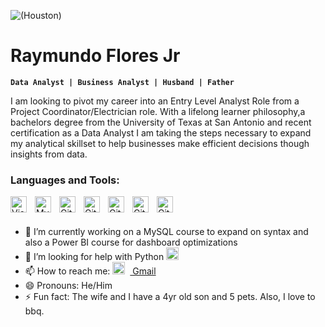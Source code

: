![(Houston)](https://media.istockphoto.com/id/1286996592/es/vector/silueta-del-horizonte-de-houston-dise%C3%B1o-de-la-ciudad-de-houston-negro-aislado-sobre-fondo.jpg?s=612x612&w=0&k=20&c=s8EAbTQ3t3YP4ye5FVlIpHlkw-fCCKU-xZRoA1NdB20=)

# Raymundo Flores Jr
**`Data Analyst | Business Analyst | Husband | Father`**

I am looking to pivot my career into an Entry Level Analyst Role from a Project Coordinator/Electrician role. With a lifelong learner philosophy,a bachelors degree from the University of Texas at San Antonio and recent certification as a Data Analyst I am taking the steps necessary to expand my analytical skillset to help businesses make efficient decisions though insights from data. 

### Languages and Tools:

<img align="left" alt="Visual Studio Code" width="26px" src="https://cdn.jsdelivr.net/gh/devicons/devicon/icons/vscode/vscode-original.svg" style="padding-right:10px;" />
<img align="left" alt="MySQL" width="26px" src="https://cdn.jsdelivr.net/gh/devicons/devicon/icons/mysql/mysql-original.svg" style="padding-right:10px;" />
<img align="left" alt="Git" width="26px" src="https://cdn.jsdelivr.net/gh/devicons/devicon/icons/git/git-original.svg" style="padding-right:10px;" />
<img align="left" alt="GitHub" width="26px" src="https://user-images.githubusercontent.com/3369400/139447912-e0f43f33-6d9f-45f8-be46-2df5bbc91289.png" style="padding-right:10px;" />
<img align="left" alt="GitHub" width="26px" src="https://user-images.githubusercontent.com/3369400/139448065-39a229ba-4b06-434b-bc67-616e2ed80c8f.png" style="padding-right:10px;" />
<img align="left" alt="GitHub" width="26px" src="https://upload.wikimedia.org/wikipedia/commons/3/34/Microsoft_Office_Excel_%282019%E2%80%93present%29.svg" style="padding-right:10px;" />
<img align="left" alt="GitHub" width="26px" src="https://cdn.worldvectorlogo.com/logos/tableau-software.svg" style="padding-right:10px;" />
<br/>

<br/>


- 🔭 I’m currently working on a MySQL course to expand on syntax and also a Power BI course for dashboard optimizations
- 🤔 I’m looking for help with Python <img alt="Python" width="20px" style="padding-right:10px;" src="https://cdn.jsdelivr.net/gh/devicons/devicon/icons/python/python-plain.svg" />
- 📫 How to reach me: <img align="" alt="GitHub" width="20px" src="https://upload.wikimedia.org/wikipedia/commons/7/7e/Gmail_icon_%282020%29.svg" style="padding-right:8px;" /><a href="mailto:mundoflores92@gmail.com"> Gmail</a> 
- 😄 Pronouns: He/Him 
- ⚡ Fun fact: The wife and I have a 4yr old son and 5 pets. Also, I love to bbq.   

